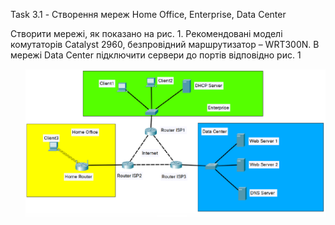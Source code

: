 Task 3.1 - Створення мереж Home Office, Enterprise, Data Center


Створити мережі, як показано на рис. 1. Рекомендовані моделі комутаторів Catalyst 2960, безпровідний маршрутизатор – WRT300N. В мережі Data Center підключити сервери до портів відповідно рис. 1


<ul><img src="https://github.com/VKosheliuk/DevOps_online_Lviv_2022Q1Q2/blob/3d95ef6e01a7306a530c524d4a096a6bc985ddf7/m3/task3.1/scrin/zavdannya.png"></ul>
